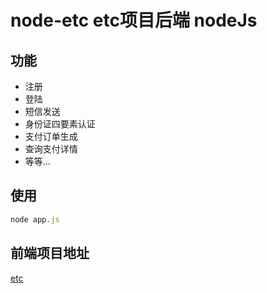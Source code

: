 # node-etc etc项目后端 nodeJs

## 功能

* 注册
* 登陆
* 短信发送
* 身份证四要素认证
* 支付订单生成
* 查询支付详情
* 等等...

## 使用

``` javascript
node app.js
```

## 前端项目地址

[etc](https://github.com/rijianyunxi/etc)
